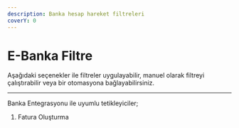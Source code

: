 ```yaml
---
description: Banka hesap hareket filtreleri
coverY: 0
---
```


# E-Banka Filtre

Aşağıdaki seçenekler ile filtreler uygulayabilir, manuel olarak filtreyi çalıştırabilir veya bir otomasyona bağlayabilirsiniz.



***

Banka Entegrasyonu ile uyumlu tetikleyiciler;

1. Fatura Oluşturma
